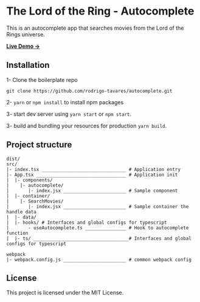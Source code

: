 # The Lord of the Ring - Autocomplete

This is an autocomplete app that searches movies from the Lord of the Rings universe.

[**Live Demo →**](https://autocomplete-drab-kappa.vercel.app/)

## Installation

1- Clone the boilerplate repo

`git clone https://github.com/rodrigo-tavares/autocomplete.git`

2- `yarn` or `npm install` to install npm packages

3- start dev server using `yarn start` or `npm start`.

3- build and bundling your resources for production `yarn build`.

## Project structure

```text
dist/
src/
|- index.tsx _______________________________ # Application entry
|- App.tsx _________________________________ # Application init
|  |- components/
|    |- autocomplete/
|       |- index.jsx _______________________ # Sample component
|  |- container/
|    |- SearchMovies/
|       |- index.jsx _______________________ # Sample container the handle data
|  |- data/
|  |- hooks/ # Interfaces and global configs for typescript
|       - useAutocomplete.ts _______________ # Hook to autocomplete function
|  |- ts/ ___________________________________# Interfaces and global configs for typescript

webpack
|- webpack.config.js _______________________ # common webpack config
```

## License

This project is licensed under the MIT License.
